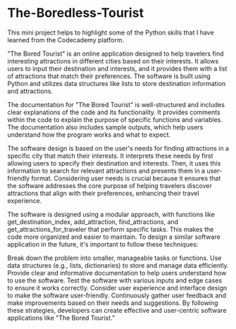 # The-Boredless-Tourist

This mini project helps to highlight some of the Python skills that I have learned from the Codecademy platform.

"The Bored Tourist" is an online application designed to help travelers find interesting attractions in different cities based on their interests. It allows users to input their destination and interests, and it provides them with a list of attractions that match their preferences. The software is built using Python and utilizes data structures like lists to store destination information and attractions.

The documentation for "The Bored Tourist" is well-structured and includes clear explanations of the code and its functionality. It provides comments within the code to explain the purpose of specific functions and variables. The documentation also includes sample outputs, which help users understand how the program works and what to expect.

The software design is based on the user's needs for finding attractions in a specific city that match their interests. It interprets these needs by first allowing users to specify their destination and interests. Then, it uses this information to search for relevant attractions and presents them in a user-friendly format. Considering user needs is crucial because it ensures that the software addresses the core purpose of helping travelers discover attractions that align with their preferences, enhancing their travel experience.

The software is designed using a modular approach, with functions like get_destination_index, add_attraction, find_attractions, and get_attractions_for_traveler that perform specific tasks. This makes the code more organized and easier to maintain. To design a similar software application in the future, it's important to follow these techniques:

Break down the problem into smaller, manageable tasks or functions.
Use data structures (e.g., lists, dictionaries) to store and manage data efficiently.
Provide clear and informative documentation to help users understand how to use the software.
Test the software with various inputs and edge cases to ensure it works correctly.
Consider user experience and interface design to make the software user-friendly.
Continuously gather user feedback and make improvements based on their needs and suggestions.
By following these strategies, developers can create effective and user-centric software applications like "The Bored Tourist."




